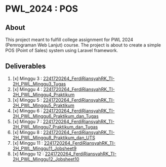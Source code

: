 # PWL_2024 : POS
## About
This project meant to fulfill college assignment for PWL 2024 (Pemrograman Web Lanjut) course. The project is about to create a simple POS (Point of Sales) system using Laravel framework.

## Deliverables
1. [x] Minggu 3 : [2241720264_FerdiRiansyahRK_TI-2H_PWL_Minggu3_Tugas](https://github.com/hoshigakikisame/PWL_2024.POS/blob/main/resources/documents/2241720264_FerdiRiansyahRK_TI-2H_PWL_Minggu3_Tugas.pdf)
2. [x] Minggu 4 : [2241720264_FerdiRiansyahRK_TI-2H_PWL_Minggu4_Praktikum](https://github.com/hoshigakikisame/PWL_2024.POS/blob/main/resources/documents/2241720264_FerdiRiansyahRK_TI-2H_PWL_Minggu4_Praktikum.pdf)
3. [x] Minggu 5 : [2241720264_FerdiRiansyahRK_TI-2H_PWL_Minggu5_Praktikum](https://github.com/hoshigakikisame/PWL_2024.POS/blob/main/resources/documents/2241720264_FerdiRiansyahRK_TI-2H_PWL_Minggu5_Praktikum.pdf)
4. [x] Minggu 6 : [2241720264_FerdiRiansyahRK_TI-2H_PWL_Minggu6_Praktikum_dan_Tugas](https://github.com/hoshigakikisame/PWL_2024.POS/blob/main/resources/documents/2241720264_FerdiRiansyahRK_TI-2H_PWL_Minggu6_Praktikum.pdf)
4. [x] Minggu 7 : [2241720264_FerdiRiansyahRK_TI-2H_PWL_Minggu7_Praktikum_dan_Tugas](https://github.com/hoshigakikisame/PWL_2024.POS/blob/main/resources/documents/2241720264_FerdiRiansyahRK_TI-2H_PWL_Minggu7_Praktikum.pdf)
5. [x] Minggu 8 : [2241720264_FerdiRiansyahRK_TI-2H_PWL_Minggu8_Praktikum_dan_UTS](https://github.com/hoshigakikisame/PWL_2024.POS/blob/main/resources/documents/2241720264_FerdiRiansyahRK_TI-2H_PWL_Minggu8_Praktikum.pdf)
6. [x] Minggu 11 : [2241720264_FerdiRiansyahRK_TI-2H_PWL_Minggu11_Jobsheet9](https://github.com/hoshigakikisame/PWL_2024.POS/blob/main/resources/documents/2241720264_FerdiRiansyahRK_TI-2H_PWL_Minggu11_Jobsheet9.pdf)
6. [x] Minggu 12 : [2241720264_FerdiRiansyahRK_TI-2H_PWL_Minggu12_Jobsheet10](https://github.com/hoshigakikisame/PWL_2024.POS/blob/main/resources/documents/2241720264_FerdiRiansyahRK_TI-2H_PWL_Minggu12_Jobsheet10.pdf)